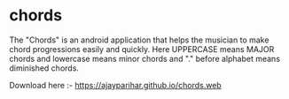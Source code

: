 # chords

The "Chords" is an android application that helps the musician to make chord progressions easily and quickly.
Here UPPERCASE means MAJOR chords and lowercase means minor chords and "." before alphabet means diminished chords.

Download here :- https://ajayparihar.github.io/chords.web
